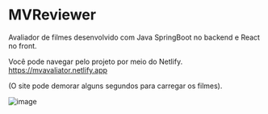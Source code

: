 # MVReviewer
Avaliador de filmes desenvolvido com Java SpringBoot no backend e React no front.

Você pode navegar pelo projeto por meio do Netlify.
https://mvavaliator.netlify.app 

(O site pode demorar alguns segundos para carregar os filmes).


                          

![image](https://user-images.githubusercontent.com/75635849/149609055-e033ba12-1f87-45e1-9296-d87f7b44b506.png)
